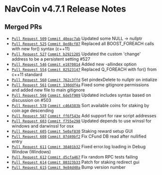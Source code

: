 # NavCoin v4.7.1 Release Notes

## Merged PRs

* [`Pull Request 509`](https://github.com/navcoin/navcoin-core/pull/509) [`Commit 40eac7ab`](https://github.com/navcoin/navcoin-core/commit/58e38079d7d854a6b02ebb228f06244140eac7ab) Updated some NULL -> nullptr
* [`Pull Request 525`](https://github.com/navcoin/navcoin-core/pull/525) [`Commit 8ed8cf87`](https://github.com/navcoin/navcoin-core/commit/2e6aa1b3e598d3a443343c480bdbf6b88ed8cf87) Replaced all BOOST_FOREACH calls with new for() syntax (c++11)
* [`Pull Request 527`](https://github.com/navcoin/navcoin-core/pull/527) [`Commit b2921285`](https://github.com/navcoin/navcoin-core/commit/74def82624ff9bb4598762186598d2bab2921285) Updated the custom 'change' address to be a persistent setting #527
* [`Pull Request 546`](https://github.com/navcoin/navcoin-core/pull/546) [`Commit e1870814`](https://github.com/navcoin/navcoin-core/commit/083e790aed0120dd271a648d87948e5ae1870814) Added new -allindex option
* [`Pull Request 554`](https://github.com/navcoin/navcoin-core/pull/554) [`Commit 82523147`](https://github.com/navcoin/navcoin-core/commit/0a8c872a60169de4f6b57b83dab9b39382523147) Replaced Q_FOREACH with for() from c++11 standard
* [`Pull Request 560`](https://github.com/navcoin/navcoin-core/pull/560) [`Commit 762c3ffd`](https://github.com/navcoin/navcoin-core/commit/64f8cd453f4bdda04f4a718cb026d8a8762c3ffd) Set pindexDelete to nullptr on intialize
* [`Pull Request 561`](https://github.com/navcoin/navcoin-core/pull/561) [`Commit 130ddf4a`](https://github.com/navcoin/navcoin-core/commit/70276dba0515a133a47c081041092efa130ddf4a) Fixed some gitignore permissions and added new file to main gitignore
* [`Pull Request 566`](https://github.com/navcoin/navcoin-core/pull/566) [`Commit 6de5f909`](https://github.com/navcoin/navcoin-core/commit/556250920fef9dc3eddd28996329ba316de5f909) Updated includes syntax based on discussion on #503
* [`Pull Request 578`](https://github.com/navcoin/navcoin-core/pull/578) [`Commit c464383b`](https://github.com/navcoin/navcoin-core/commit/da5377e89a25cfa54a52768393630134c464383b) Sort available coins for staking by coin age descending
* [`Pull Request 587`](https://github.com/navcoin/navcoin-core/pull/587) [`Commit ff6f543e`](https://github.com/navcoin/navcoin-core/commit/49f74084cf9eed8d8e7c46707d836b82ff6f543e) Add support for raw script addresses
* [`Pull Request 603`](https://github.com/navcoin/navcoin-core/pull/603) [`Commit f755e298`](https://github.com/navcoin/navcoin-core/commit/6fe0683ba99ce912da4d9181094ab4baf755e298) Updated depends to use winssl for windows and darwinssl for osx
* [`Pull Request 605`](https://github.com/navcoin/navcoin-core/pull/605) [`Commit 5e0af830`](https://github.com/navcoin/navcoin-core/commit/0b8cb5dd81186fcd54860fe7c25f2cac5e0af830) Staking reward setup GUI
* [`Pull Request 608`](https://github.com/navcoin/navcoin-core/pull/608) [`Commit 07d49bf2`](https://github.com/navcoin/navcoin-core/commit/e688c6ed6a1da2734aa89b41ae16051807d49bf2) Fix CFund DB read after nullified entry
* [`Pull Request 611`](https://github.com/navcoin/navcoin-core/pull/611) [`Commit 30401b32`](https://github.com/navcoin/navcoin-core/commit/f7b1c6304200052418c66e8f242ddf8c30401b32) Fixed error.log loading in Debug Window (Windows)
* [`Pull Request 612`](https://github.com/navcoin/navcoin-core/pull/612) [`Commit d5cfa467`](https://github.com/navcoin/navcoin-core/commit/902970adfdd5ce0e54e54bfa7545edfad5cfa467) Fix random RPC tests failing
* [`Pull Request 614`](https://github.com/navcoin/navcoin-core/pull/614) [`Commit 80323b33`](https://github.com/navcoin/navcoin-core/commit/856d57a8f944ed3382d7001a3e9a1bfd80323b33) Patch for staking redirect gui
* [`Pull Request 615`](https://github.com/navcoin/navcoin-core/pull/615) [`Commit 9e84d40a`](https://github.com/navcoin/navcoin-core/commit/662163ad8f73081d2d6145938571ca809e84d40a) Bump version number
